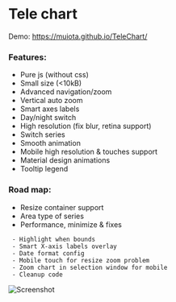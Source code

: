 ﻿Tele chart
====================
Demo: https://muiota.github.io/TeleChart/

### Features:
 - Pure js (without css)
 - Small size (<10kB) 
 - Advanced navigation/zoom
 - Vertical auto zoom
 - Smart axes labels
 - Day/night switch
 - High resolution (fix blur, retina support)
 - Switch series
 - Smooth animation
 - Mobile high resolution & touches support
 - Material design animations
 - Tooltip legend
  
### Road map:

- Resize container support 
- Area type of series 
- Performance, minimize & fixes
```` 
 - Highlight when bounds
 - Smart X-axis labels overlay  
 - Date format config
 - Mobile touch for resize zoom problem
 - Zoom chart in selection window for mobile 
 - Cleanup code 
````

![Screenshot](https://i.imgur.com/IkHg18g.png)